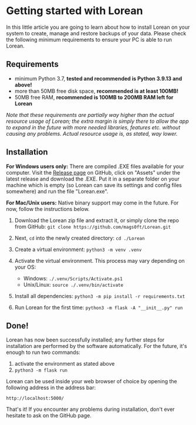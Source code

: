 # Getting started with Lorean
In this little article you are going to learn about how to install Lorean on your system to create, manage and restore backups of your data. Please check the following minimum requirements to ensure your PC is able to run Lorean.

## Requirements
- minimum Python 3.7, **tested and recommended is Python 3.9.13 and above!**
- more than 50MB free disk space, **recommended is at least 100MB!**
- 50MB free RAM, **recommended is 100MB to 200MB RAM left for Lorean**

*Note that these requirements are partially way higher than the actual resource usage of Lorean; the extra margin is simply there to allow the app to expand in the future with more needed libraries, features etc. without causing any problems. Actual resource usage is, as stated, way lower.*

## Installation

**For Windows users only:** There are compiled .EXE files available for your computer. Visit the
[Release page](https://github.com/mags0ft/Lorean/releases) on GitHub, click on "Assets" under the latest release and
download the .EXE. Put it in a separate folder on your machine which is empty (so Lorean can save its settings and
config files somewhere) and run the file "Lorean.exe".

**For Mac/Unix users:** Native binary support may come in the future. For now, follow the instructions below.

1. Download the Lorean zip file and extract it, or simply clone the repo from GitHub:
`git clone https://github.com/mags0ft/Lorean.git`

2. Next, `cd` into the newly created directory: `cd ./Lorean`

3. Create a virtual environment: `python3 -m venv .venv`

4. Activate the virtual environment. This process may vary depending on your OS:
    - Windows: `./.venv/Scripts/Activate.ps1`
    - Unix/Linux: `source ./.venv/bin/activate`

5. Install all dependencies: `python3 -m pip install -r requirements.txt`

6. Run Lorean for the first time: `python3 -m flask -A "__init__.py" run`

## Done!
Lorean has now been successfully installed; any further steps for installation are performed by the software automatically. For the future, it's enough to run two commands:

1. activate the environment as stated above
2. `python3 -m flask run`

Lorean can be used inside your web browser of choice by opening the following address in the address bar:

`http://localhost:5000/`

That's it! If you encounter any problems during installation, don't ever hesitate to ask on the GitHub page.
